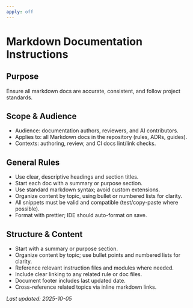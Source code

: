 ```yaml
---
apply: off
---
```


# Markdown Documentation Instructions

## Purpose

Ensure all markdown docs are accurate, consistent, and follow project standards.

## Scope & Audience

- Audience: documentation authors, reviewers, and AI contributors.
- Applies to: all Markdown docs in the repository (rules, ADRs, guides).
- Contexts: authoring, review, and CI docs lint/link checks.

## General Rules

- Use clear, descriptive headings and section titles.
- Start each doc with a summary or purpose section.
- Use standard markdown syntax; avoid custom extensions.
- Organize content by topic, using bullet or numbered lists for clarity.
- All snippets must be valid and compatible (test/copy-paste where possible).
- Format with prettier; IDE should auto-format on save.

## Structure & Content

- Start with a summary or purpose section.
- Organize content by topic; use bullet points and numbered lists for clarity.
- Reference relevant instruction files and modules where needed.
- Include clear linking to any related rule or doc files.
- Document footer includes last updated date.
- Cross-reference related topics via inline markdown links.

_Last updated: 2025-10-05_
